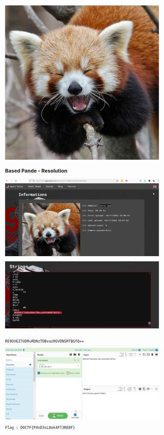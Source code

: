 

![Alt text](cutie.jpg)

### Based Pande - Resolution

![Alt text](aperi_solve_001.png)

![Alt text](aperi_solve_002.png)


```

RE9DVEZ7UDRuRDNzTDBvazRGVDNSRTBGfQ==

```

![Alt text](cyberchef.png)


``` Flag : DOCTF{P4nD3sL0ok4FT3RE0F} ```